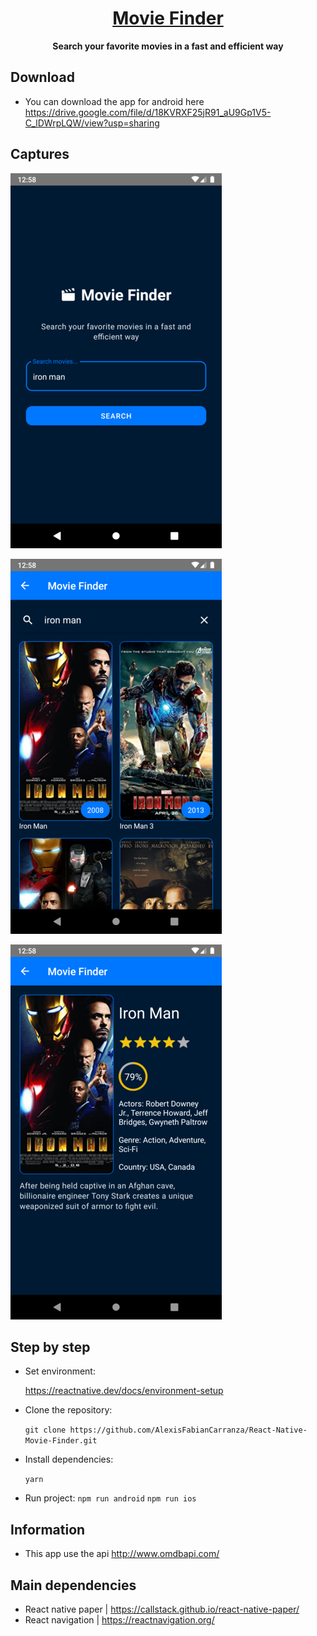 <h1 align="center">
  <a href="/">
    Movie Finder
  </a>
</h1>

<p align="center">
  <strong>Search your favorite movies in a fast and efficient way</strong><br>
</p>

## Download

- You can download the app for android here
https://drive.google.com/file/d/18KVRXF25jR91_aU9Gp1V5-C_lDWrpLQW/view?usp=sharing

## Captures

![picture](./src/assets/home.png)  <p>
![picture](./src/assets/serach.png)  <p>
![picture](./src/assets/detail.png)  <p>

## Step by step

- Set environment: <p> 
https://reactnative.dev/docs/environment-setup
- Clone the repository: <p> 
`git clone https://github.com/AlexisFabianCarranza/React-Native-Movie-Finder.git`
- Install dependencies: <p> 
`yarn`
- Run project: 
`npm run android`
`npm run ios`

## Information

- This app use the api http://www.omdbapi.com/

## Main dependencies
- React native paper | https://callstack.github.io/react-native-paper/
- React navigation | https://reactnavigation.org/
